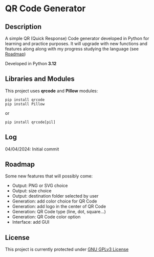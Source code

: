 # QR Code Generator

## Description
A simple QR (Quick Response) Code generator developed in Python for learning and practice purposes.
It will upgrade with new functions and features along along with my progress studying the language (see [Roadmap](#roadmap))

Developed in Python **3.12**

## Libraries and Modules
This project uses **qrcode** and **Pillow** modules:
```
pip install qrcode
pip install Pillow
```

or

`pip install qrcode[pil]`

## Log
04/04/2024: Initial commit

## Roadmap
Some new features that will possibly come:
- Output: PNG or SVG choice
- Output: size choice
- Output: destination folder selected by user
- Generation: add color choice for QR Code
- Generation: add logo in the center of QR Code
- Generation: QR Code type (line, dot, square...)
- Generation: QR Code color option
- Interface: add GUI

## License
This project is currently protected under [GNU GPLv3 License](https://www.gnu.org/licenses/gpl-3.0.html)